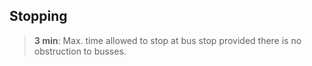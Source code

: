 ## Stopping

> **3 min**: Max. time allowed to stop at bus stop provided there is no obstruction to busses.